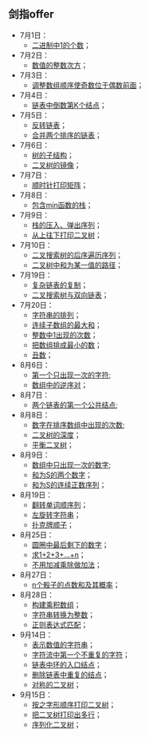 ## 剑指offer
* 7月1日：
  * [二进制中1的个数](https://github.com/Kewei0323/Codes/blob/master/CodingInterviews/%E4%BA%8C%E8%BF%9B%E5%88%B6%E4%B8%AD1%E7%9A%84%E4%B8%AA%E6%95%B0.cpp)；
* 7月2日：
  * [数值的整数次方](https://github.com/Kewei0323/Codes/blob/master/CodingInterviews/%E6%95%B0%E5%80%BC%E7%9A%84%E6%95%B4%E6%95%B0%E6%AC%A1%E6%96%B9.cpp)；
* 7月3日：
  * [调整数组顺序使奇数位于偶数前面](https://github.com/Kewei0323/Codes/blob/master/CodingInterviews/%E6%95%B0%E7%BB%84%E4%B8%AD%E5%A5%87%E5%89%8D%E5%81%B6%E5%90%8E.cpp)；
* 7月4日：
  * [链表中倒数第K个结点](https://github.com/Kewei0323/Codes/blob/master/CodingInterviews/%E9%93%BE%E8%A1%A8%E5%80%92%E6%95%B0%E7%AC%ACk%E4%B8%AA%E7%BB%93%E7%82%B9.cpp)；
* 7月5日：
  * [反转链表](https://github.com/Kewei0323/Codes/blob/master/CodingInterviews/%E5%8F%8D%E8%BD%AC%E9%93%BE%E8%A1%A8.cpp)；
  * [合并两个排序的链表](https://github.com/Kewei0323/Codes/blob/master/CodingInterviews/%E5%90%88%E5%B9%B6%E4%B8%A4%E4%B8%AA%E6%8E%92%E5%BA%8F%E7%9A%84%E9%93%BE%E8%A1%A8.cpp)；
* 7月6日：
  * [树的子结构](https://github.com/Kewei0323/Codes/blob/master/CodingInterviews/%E6%A0%91%E7%9A%84%E5%AD%90%E7%BB%93%E6%9E%84.cpp)；
  * [二叉树的镜像](https://github.com/Kewei0323/Codes/blob/master/CodingInterviews/%E4%BA%8C%E5%8F%89%E6%A0%91%E7%9A%84%E9%95%9C%E5%83%8F.cpp)；
* 7月7日：
  * [顺时针打印矩阵](https://github.com/Kewei0323/Codes/blob/master/CodingInterviews/%E9%A1%BA%E6%97%B6%E9%92%88%E6%89%93%E5%8D%B0%E7%9F%A9%E9%98%B5.cpp)；
* 7月8日：
  * [包含min函数的栈](https://github.com/Kewei0323/Codes/blob/master/CodingInterviews/%E5%8C%85%E5%90%ABmin%E5%87%BD%E6%95%B0%E7%9A%84%E6%A0%88.cpp)；
* 7月9日：
  * [栈的压入、弹出序列](https://github.com/Kewei0323/Codes/blob/master/CodingInterviews/%E6%A0%88%E7%9A%84%E5%8E%8B%E5%85%A5%E3%80%81%E5%BC%B9%E5%87%BA%E5%BA%8F%E5%88%97.cpp)；
  * [从上往下打印二叉树](https://github.com/Kewei0323/Codes/blob/master/CodingInterviews/12.%20%E4%BB%8E%E4%B8%8A%E5%BE%80%E4%B8%8B%E6%89%93%E5%8D%B0%E4%BA%8C%E5%8F%89%E6%A0%91.cpp)；
* 7月10日：
  * [二叉搜索树的后序遍历序列](https://github.com/Kewei0323/Codes/blob/master/CodingInterviews/13.%20%E4%BA%8C%E5%8F%89%E6%90%9C%E7%B4%A2%E6%A0%91%E7%9A%84%E5%90%8E%E5%BA%8F%E9%81%8D%E5%8E%86%E5%BA%8F%E5%88%97.cpp)；
  * [二叉树中和为某一值的路径](https://github.com/Kewei0323/Codes/blob/master/CodingInterviews/14.%20%E4%BA%8C%E5%8F%89%E6%A0%91%E4%B8%AD%E5%92%8C%E4%B8%BA%E6%9F%90%E4%B8%80%E5%80%BC%E7%9A%84%E8%B7%AF%E5%BE%84.cpp)；
* 7月19日：
  * [复杂链表的复制](https://github.com/Kewei0323/Codes/blob/master/CodingInterviews/15.%20%E5%A4%8D%E6%9D%82%E9%93%BE%E8%A1%A8%E7%9A%84%E5%A4%8D%E5%88%B6.cpp)；
  * [二叉搜索树与双向链表](https://github.com/Kewei0323/Codes/blob/master/CodingInterviews/16.%20%E4%BA%8C%E5%8F%89%E6%90%9C%E7%B4%A2%E6%A0%91%E4%B8%8E%E5%8F%8C%E5%90%91%E9%93%BE%E8%A1%A8.cpp)；
* 7月20日：
  * [字符串的排列](https://github.com/Kewei0323/Codes/blob/master/CodingInterviews/17.%20%E5%AD%97%E7%AC%A6%E4%B8%B2%E7%9A%84%E6%8E%92%E5%88%97.cpp)；
  * [连续子数组的最大和](https://github.com/Kewei0323/Codes/blob/master/CodingInterviews/18.%20%E8%BF%9E%E7%BB%AD%E5%AD%90%E6%95%B0%E7%BB%84%E7%9A%84%E6%9C%80%E5%A4%A7%E5%92%8C.cpp)；
  * [整数中1出现的次数](https://github.com/Kewei0323/Codes/blob/master/CodingInterviews/19.%20%E6%95%B4%E6%95%B0%E4%B8%AD1%E5%87%BA%E7%8E%B0%E7%9A%84%E6%AC%A1%E6%95%B0.cpp)；
  * [把数组排成最小的数](https://github.com/Kewei0323/Codes/blob/master/CodingInterviews/20.%20%E6%8A%8A%E6%95%B0%E7%BB%84%E6%8E%92%E6%88%90%E6%9C%80%E5%B0%8F%E7%9A%84%E6%95%B0.cpp)；
  * [丑数](https://github.com/Kewei0323/Codes/blob/master/CodingInterviews/21.%20%E4%B8%91%E6%95%B0.cpp)；
* 8月6日：
  * [第一个只出现一次的字符](https://github.com/Kewei0323/Codes/blob/master/CodingInterviews/22.%20%E7%AC%AC%E4%B8%80%E4%B8%AA%E5%8F%AA%E5%87%BA%E7%8E%B0%E4%B8%80%E6%AC%A1%E7%9A%84%E5%AD%97%E7%AC%A6.cpp);
  * [数组中的逆序对](https://github.com/Kewei0323/Codes/blob/master/CodingInterviews/23.%20%E6%95%B0%E7%BB%84%E4%B8%AD%E7%9A%84%E9%80%86%E5%BA%8F%E5%AF%B9.cpp)；
* 8月7日：
  * [两个链表的第一个公共结点](https://github.com/Kewei0323/Codes/blob/master/CodingInterviews/24.%20%E4%B8%A4%E4%B8%AA%E9%93%BE%E8%A1%A8%E7%9A%84%E7%AC%AC%E4%B8%80%E4%B8%AA%E5%85%AC%E5%85%B1%E7%BB%93%E7%82%B9.cpp);
* 8月8日：
  * [数字在排序数组中出现的次数](https://github.com/Kewei0323/Codes/blob/master/CodingInterviews/25.%20%E6%95%B0%E5%AD%97%E5%9C%A8%E6%8E%92%E5%BA%8F%E6%95%B0%E7%BB%84%E4%B8%AD%E5%87%BA%E7%8E%B0%E7%9A%84%E6%AC%A1%E6%95%B0.cpp);
  * [二叉树的深度](https://github.com/Kewei0323/Codes/blob/master/CodingInterviews/26.%20%E4%BA%8C%E5%8F%89%E6%A0%91%E7%9A%84%E6%B7%B1%E5%BA%A6.cpp)；
  * [平衡二叉树](https://github.com/Kewei0323/Codes/blob/master/CodingInterviews/27.%20%E5%B9%B3%E8%A1%A1%E4%BA%8C%E5%8F%89%E6%A0%91.cpp)；
* 8月9日：
  * [数组中只出现一次的数字](https://github.com/Kewei0323/Codes/blob/master/CodingInterviews/28.%20%E6%95%B0%E7%BB%84%E4%B8%AD%E5%8F%AA%E5%87%BA%E7%8E%B0%E4%B8%80%E6%AC%A1%E7%9A%84%E6%95%B0%E5%AD%97.cpp);
  * [和为S的两个数字](https://github.com/Kewei0323/Codes/blob/master/CodingInterviews/29.%20%E5%92%8C%E4%B8%BAS%E7%9A%84%E4%B8%A4%E4%B8%AA%E6%95%B0%E5%AD%97.cpp)；
  * [和为S的连续正数序列](https://github.com/Kewei0323/Codes/blob/master/CodingInterviews/30.%20%E5%92%8C%E4%B8%BAS%E7%9A%84%E8%BF%9E%E7%BB%AD%E6%AD%A3%E6%95%B0%E5%BA%8F%E5%88%97.cpp)；
* 8月19日：
  * [翻转单词顺序列](https://github.com/Kewei0323/Codes/blob/master/CodingInterviews/31.%20%E7%BF%BB%E8%BD%AC%E5%8D%95%E8%AF%8D%E9%A1%BA%E5%BA%8F%E5%88%97.cpp)；
  * [左旋转字符串](https://github.com/Kewei0323/Codes/blob/master/CodingInterviews/32.%20%E5%B7%A6%E6%97%8B%E8%BD%AC%E5%AD%97%E7%AC%A6%E4%B8%B2.cpp)；
  * [扑克牌顺子](https://github.com/Kewei0323/Codes/blob/master/CodingInterviews/33.%20%E6%89%91%E5%85%8B%E7%89%8C%E9%A1%BA%E5%AD%90.cpp)；
* 8月25日：
  * [圆圈中最后剩下的数字](https://github.com/Kewei0323/Codes/blob/master/CodingInterviews/34.%20%E5%9C%86%E5%9C%88%E4%B8%AD%E6%9C%80%E5%90%8E%E5%89%A9%E4%B8%8B%E7%9A%84%E6%95%B0%E5%AD%97.cpp)；
  * [求1+2+3+...+n](https://github.com/Kewei0323/Codes/blob/master/CodingInterviews/35.%20%E6%B1%821%2B2%2B3%2B...%2Bn.cpp)；
  * [不用加减乘除做加法](https://github.com/Kewei0323/Codes/blob/master/CodingInterviews/36.%20%E4%B8%8D%E7%94%A8%E5%8A%A0%E5%87%8F%E4%B9%98%E9%99%A4%E5%81%9A%E5%8A%A0%E6%B3%95.cpp)；
* 8月27日：
  * [n个骰子的点数和及其概率](https://github.com/Kewei0323/Codes/blob/master/CodingInterviews/37.%20n%E4%B8%AA%E9%AA%B0%E5%AD%90%E7%9A%84%E7%82%B9%E6%95%B0%E5%92%8C%E5%8F%8A%E5%85%B6%E6%A6%82%E7%8E%87.cpp)；
* 8月28日：
  * [构建乘积数组](https://github.com/Kewei0323/Codes/blob/master/CodingInterviews/38.%20%E6%9E%84%E5%BB%BA%E4%B9%98%E7%A7%AF%E6%95%B0%E7%BB%84.cpp)；
  * [字符串转换为整数](https://github.com/Kewei0323/Codes/blob/master/CodingInterviews/39.%20%E5%AD%97%E7%AC%A6%E4%B8%B2%E8%BD%AC%E5%8C%96%E4%B8%BA%E6%95%B4%E6%95%B0.cpp)；
  * [正则表达式匹配](https://github.com/Kewei0323/Codes/blob/master/CodingInterviews/40.%20%E6%AD%A3%E5%88%99%E8%A1%A8%E8%BE%BE%E5%BC%8F%E5%8C%B9%E9%85%8D.cpp)；
* 9月14日：
  * [表示数值的字符串](https://github.com/Kewei0323/Codes/blob/master/CodingInterviews/41.%20%E8%A1%A8%E7%A4%BA%E6%95%B0%E5%80%BC%E7%9A%84%E5%AD%97%E7%AC%A6%E4%B8%B2.cpp)；
  * [字符流中第一个不重复的字符](https://github.com/Kewei0323/Codes/blob/master/CodingInterviews/42.%20%E5%AD%97%E7%AC%A6%E6%B5%81%E4%B8%AD%E7%AC%AC%E4%B8%80%E4%B8%AA%E4%B8%8D%E9%87%8D%E5%A4%8D%E7%9A%84%E5%AD%97%E7%AC%A6.cpp)；
  * [链表中环的入口结点](https://github.com/Kewei0323/Codes/blob/master/CodingInterviews/43.%20%E9%93%BE%E8%A1%A8%E4%B8%AD%E7%8E%AF%E7%9A%84%E5%85%A5%E5%8F%A3%E7%BB%93%E7%82%B9.cpp)；
  * [删除链表中重复的结点](https://github.com/Kewei0323/Codes/blob/master/CodingInterviews/44.%20%E5%88%A0%E9%99%A4%E9%93%BE%E8%A1%A8%E4%B8%AD%E9%87%8D%E5%A4%8D%E7%9A%84%E7%BB%93%E7%82%B9.cpp)；
  * [对称的二叉树](https://github.com/Kewei0323/Codes/blob/master/CodingInterviews/45.%20%E5%AF%B9%E7%A7%B0%E7%9A%84%E4%BA%8C%E5%8F%89%E6%A0%91.cpp)；
* 9月15日：
  * [按之字形顺序打印二叉树](https://github.com/Kewei0323/Codes/blob/master/CodingInterviews/46.%20%E6%8C%89%E4%B9%8B%E5%AD%97%E5%BD%A2%E9%A1%BA%E5%BA%8F%E6%89%93%E5%8D%B0%E4%BA%8C%E5%8F%89%E6%A0%91.cpp)；
  * [把二叉树打印出多行](https://github.com/Kewei0323/Codes/blob/master/CodingInterviews/47.%20%E6%8A%8A%E4%BA%8C%E5%8F%89%E6%A0%91%E6%89%93%E5%8D%B0%E5%87%BA%E5%A4%9A%E8%A1%8C.cpp)；
  * [序列化二叉树](https://github.com/Kewei0323/Codes/blob/master/CodingInterviews/48.%20%E5%BA%8F%E5%88%97%E5%8C%96%E4%BA%8C%E5%8F%89%E6%A0%91.cpp)；
  
  
